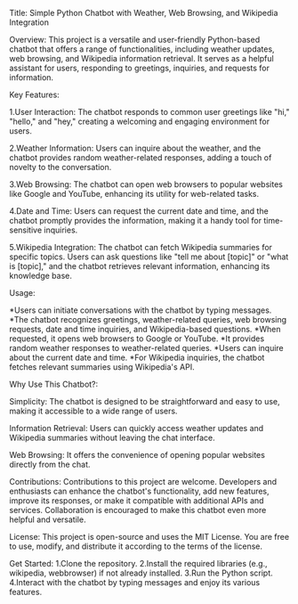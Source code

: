 Title: Simple Python Chatbot with Weather, Web Browsing, and Wikipedia Integration

Overview:
This project is a versatile and user-friendly Python-based chatbot that offers a range of functionalities, including weather updates, web browsing, and Wikipedia information retrieval. It serves as a helpful assistant for users, responding to greetings, inquiries, and requests for information.

Key Features:

1.User Interaction: The chatbot responds to common user greetings like "hi," "hello," and "hey," creating a welcoming and engaging environment for users.

2.Weather Information: Users can inquire about the weather, and the chatbot provides random weather-related responses, adding a touch of novelty to the conversation.

3.Web Browsing: The chatbot can open web browsers to popular websites like Google and YouTube, enhancing its utility for web-related tasks.

4.Date and Time: Users can request the current date and time, and the chatbot promptly provides the information, making it a handy tool for time-sensitive inquiries.

5.Wikipedia Integration: The chatbot can fetch Wikipedia summaries for specific topics. Users can ask questions like "tell me about [topic]" or "what is [topic]," and the chatbot retrieves relevant information, enhancing its knowledge base.

Usage:

*Users can initiate conversations with the chatbot by typing messages.
*The chatbot recognizes greetings, weather-related queries, web browsing requests, date and time inquiries, and Wikipedia-based questions.
*When requested, it opens web browsers to Google or YouTube.
*It provides random weather responses to weather-related queries.
*Users can inquire about the current date and time.
*For Wikipedia inquiries, the chatbot fetches relevant summaries using Wikipedia's API.

Why Use This Chatbot?:

Simplicity: The chatbot is designed to be straightforward and easy to use, making it accessible to a wide range of users.

Information Retrieval: Users can quickly access weather updates and Wikipedia summaries without leaving the chat interface.

Web Browsing: It offers the convenience of opening popular websites directly from the chat.

Contributions:
Contributions to this project are welcome. Developers and enthusiasts can enhance the chatbot's functionality, add new features, improve its responses, or make it compatible with additional APIs and services. Collaboration is encouraged to make this chatbot even more helpful and versatile.

License:
This project is open-source and uses the MIT License. You are free to use, modify, and distribute it according to the terms of the license.

Get Started:
1.Clone the repository.
2.Install the required libraries (e.g., wikipedia, webbrowser) if not already installed.
3.Run the Python script.
4.Interact with the chatbot by typing messages and enjoy its various features.
